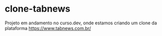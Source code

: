 # clone-tabnews
Projeto em andamento no curso.dev, onde estamos criando um clone da plataforma https://www.tabnews.com.br/
